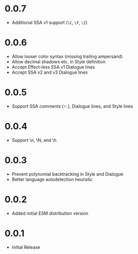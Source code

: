 # 0.0.7

- Additional SSA v1 support (`\C`, `\F`, `\I`)

# 0.0.6

- Allow looser color syntax (missing trailing ampersand)
- Allow decimal shadows etc. in Style definition
- Accept Effect-less SSA v1 Dialogue lines
- Accept SSA v2 and v3 Dialogue lines

# 0.0.5

- Support SSA comments (`!:`), Dialogue lines, and Style lines

# 0.0.4

- Support \\n, \\N, and \\h

# 0.0.3

- Prevent polynomial backtracking in Style and Dialogue
- Better language autodetection heuristic

# 0.0.2

- Added initial ESM distribution version

# 0.0.1

- Initial Release
